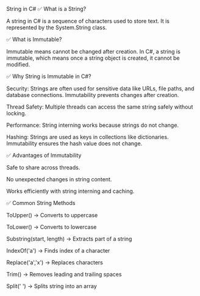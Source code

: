 String in C#
✅ What is a String?

A string in C# is a sequence of characters used to store text. It is represented by the System.String class.

✅ What is Immutable?

Immutable means cannot be changed after creation.
In C#, a string is immutable, which means once a string object is created, it cannot be modified.

✅ Why String is Immutable in C#?

Security: Strings are often used for sensitive data like URLs, file paths, and database connections. Immutability prevents changes after creation.

Thread Safety: Multiple threads can access the same string safely without locking.

Performance: String interning works because strings do not change.

Hashing: Strings are used as keys in collections like dictionaries. Immutability ensures the hash value does not change.

✅ Advantages of Immutability

Safe to share across threads.

No unexpected changes in string content.

Works efficiently with string interning and caching.

✅ Common String Methods

ToUpper() → Converts to uppercase

ToLower() → Converts to lowercase

Substring(start, length) → Extracts part of a string

IndexOf('a') → Finds index of a character

Replace('a','x') → Replaces characters

Trim() → Removes leading and trailing spaces

Split(' ') → Splits string into an array
